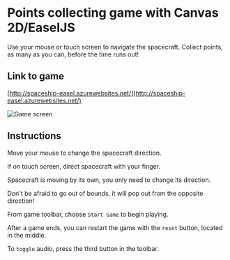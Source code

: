 # Points collecting game with Canvas 2D/EaselJS

Use your mouse or touch screen to navigate the spacecraft. Collect points, as many as you can, before the time runs out!

## Link to game

[http://spaceship-easel.azurewebsites.net/](http://spaceship-easel.azurewebsites.net/)

![Game screen](https://raw.githubusercontent.com/gdyrrahitis/points-collector-game/0887ac2d9044ba2df93d8631de00914ecc448b17/screenshot.png)

## Instructions

Move your mouse to change the spacecraft direction.

If on touch screen, direct spacecraft with your finger.

Spacecraft is moving by its own, you only need to change its direction.

Don't be afraid to go out of bounds, it will pop out from the opposite direction!

From game toolbar, choose `Start Game` to begin playing.

After a game ends, you can restart the game with the `reset` button, located in the middle.

To `toggle` audio, press the third button in the toolbar.